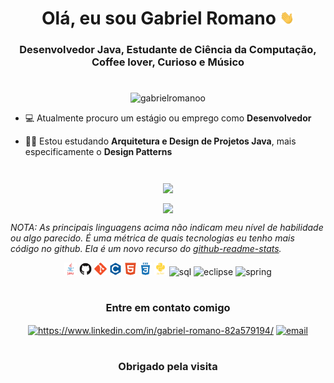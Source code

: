 <h1 align = "center"> Olá, eu sou Gabriel Romano <img src="wave.gif" alt="Wave Emoji"  width="22.5px" /> </h1> 

<h3 align = "center">Desenvolvedor Java, Estudante de Ciência da Computação, Coffee lover, Curioso e Músico</h3>

<h1 align = "center"></h1>

<p align="center"><img src="https://komarev.com/ghpvc/?username=GabrielRomanoo" alt="gabrielromanoo" /></p>

- 💻 Atualmente procuro um estágio ou emprego como **Desenvolvedor**

- 👨‍💻 Estou estudando **Arquitetura e Design de Projetos Java**, mais especificamente o **Design Patterns**

<h1 align = "center"></h1>

<p align="center"> 
  <img align="center" src="https://github-readme-stats.vercel.app/api?username=GabrielRomanoo&show_icons=true&hide_border=true&count_private=true&include_all_commits=true&title_color=58aa6ff&icon_color=1f6feb&text_color=c3d1d9&bg_color=22272e" />
</p>

<p align="center"> 
  <img align="center" src="https://github-readme-stats.vercel.app/api/top-langs/?username=GabrielRomanoo&show_icons=true&hide_border=true&count_private=true&include_all_commits=true&title_color=58aa6ff&icon_color=1f6feb&text_color=c3d1d9&bg_color=22272e&layout=compact" />
</p>

*NOTA: As principais linguagens acima não indicam meu nível de habilidade ou algo parecido. É uma métrica de quais tecnologias eu tenho mais código no github. Ela é um novo recurso do [github-readme-stats](https://github.com/anuraghazra/github-readme-stats).*

<p align="center"> 
 <img src="https://raw.githubusercontent.com/devicons/devicon/master/icons/java/java-original-wordmark.svg" alt="java" width="20" height="20" /> 
 <img src="https://raw.githubusercontent.com/devicons/devicon/master/icons/github/github-original.svg" width="20" height="20" /> 
 <img src="https://raw.githubusercontent.com/devicons/devicon/master/icons/git/git-original.svg" alt="git" width="20" height="20" /> 
 <img src="https://raw.githubusercontent.com/devicons/devicon/master/icons/c/c-plain.svg" alt="c" width="20" height="20" />
 <img src="https://raw.githubusercontent.com/devicons/devicon/master/icons/html5/html5-plain.svg" alt="html5" width="20" height="20" />
 <img src="https://raw.githubusercontent.com/devicons/devicon/master/icons/css3/css3-plain-wordmark.svg" alt="css3" width="20" height="20" />
 <img src="https://raw.githubusercontent.com/devicons/devicon/master/icons/python/python-plain-wordmark.svg" alt="python" width="20" height="20" />
 <img src="https://symbols.getvecta.com/stencil_28/61_sql-database-generic.a9f12e2a30.svg" alt="sql" width="20" height="20" />
 <img src="https://upload.wikimedia.org/wikipedia/commons/thumb/c/cf/Eclipse-SVG.svg/1200px-Eclipse-SVG.svg.png" alt="eclipse" width="20" height="20" />
 <img src="https://seeklogo.com/images/S/spring-logo-9A2BC78AAF-seeklogo.com.png" alt="spring" width="20" height="20" />
</p>

<h1 align = "center"></h1>

<h3 align = "center">Entre em contato comigo</h3>

<p align="center">
   <a href="https://www.linkedin.com/in/gabriel-romano-82a579194//" target="blank">
  <img align="center" src="https://cdn.jsdelivr.net/npm/simple-icons@3.0.1/icons/linkedin.svg" alt="https://www.linkedin.com/in/gabriel-romano-82a579194/" height="20" width="20" /></a>
   <a href="mailto:gabriel.romano.3194@hotmail.com" target="blank">
  <img align="center" src="http://cdn.onlinewebfonts.com/svg/img_435977.png" alt="email" height="20" width="20" /></a>
</p>

<h1 align = "center"></h1>

<h3 align = "center">Obrigado pela visita</h3>
